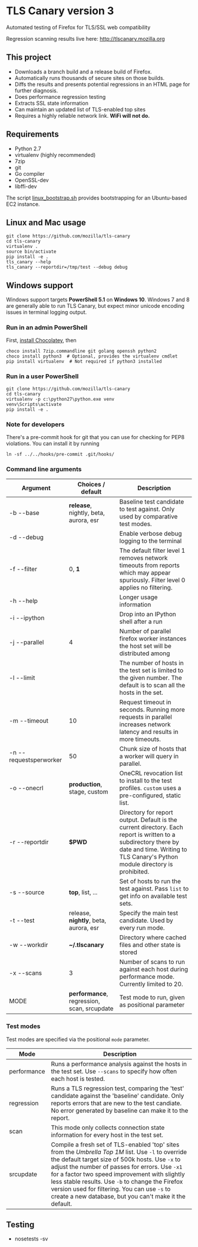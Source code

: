# TLS Canary version 3
Automated testing of Firefox for TLS/SSL web compatibility

Regression scanning results live here:
http://tlscanary.mozilla.org

## This project
* Downloads a branch build and a release build of Firefox.
* Automatically runs thousands of secure sites on those builds.
* Diffs the results and presents potential regressions in an HTML page for further diagnosis.
* Does performance regression testing
* Extracts SSL state information
* Can maintain an updated list of TLS-enabled top sites
* Requires a highly reliable network link. **WiFi will not do.**

## Requirements
* Python 2.7
* virtualenv (highly recommended)
* 7zip
* git
* Go compiler
* OpenSSL-dev
* libffi-dev

The script [linux_bootstrap.sh](linux_bootstrap.sh) provides bootstrapping for an Ubuntu-based EC2 instance.

## Linux and Mac usage
```
git clone https://github.com/mozilla/tls-canary
cd tls-canary
virtualenv .
source bin/activate
pip install -e .
tls_canary --help
tls_canary --reportdir=/tmp/test --debug debug
```

## Windows support
Windows support targets **PowerShell 5.1** on **Windows 10**. Windows 7 and 8
are generally able to run TLS Canary, but expect minor unicode
encoding issues in terminal logging output.

### Run in an admin PowerShell
First, [install Chocolatey](https://chocolatey.org/install), then
```
choco install 7zip.commandline git golang openssh python2
choco install python3  # Optional, provides the virtualenv cmdlet
pip install virtualenv  # Not required if python3 installed
```

### Run in a user PowerShell
```
git clone https://github.com/mozilla/tls-canary
cd tls-canary
virtualenv -p c:\python27\python.exe venv
venv\Scripts\activate
pip install -e .
```

### Note for developers
There's a pre-commit hook for git that you can use for checking for PEP8 violations. You can install it
by running
```
ln -sf ../../hooks/pre-commit .git/hooks/
```

### Command line arguments
Argument | Choices / **default** | Description
----------|----------|----------
-b --base | **release**, nightly, beta, aurora, esr | Baseline test candidate to test against. Only used by comparative test modes.
-d --debug | | Enable verbose debug logging to the terminal
-f --filter | 0, **1** | The default filter level 1 removes network timeouts from reports which may appear spuriously. Filter level 0 applies no filtering.
-h --help | | Longer usage information
-i --ipython | | Drop into an IPython shell after a run
-j --parallel | 4 | Number of parallel firefox worker instances the host set will be distributed among
-l --limit | | The number of hosts in the test set is limited to the given number. The default is to scan all the hosts in the set.
-m --timeout | 10 | Request timeout in seconds. Running more requests in parallel increases network latency and results in more timeouts.
-n --requestsperworker | 50 | Chunk size of hosts that a worker will query in parallel.
-o --onecrl | **production**, stage, custom | OneCRL revocation list to install to the test profiles. `custom` uses a pre-configured, static list.
-r --reportdir | **$PWD** | Directory for report output. Default is the current directory. Each report is written to a subdirectory there by date and time. Writing to TLS Canary's Python module directory is prohibited.
-s --source | **top**, list, ... | Set of hosts to run the test against. Pass `list` to get info on available test sets.
-t --test | release, **nightly**, beta, aurora, esr | Specify the main test candidate. Used by every run mode.
-w --workdir | **~/.tlscanary** | Directory where cached files and other state is stored
-x --scans | 3 | Number of scans to run against each host during performance mode. Currently limited to 20.
MODE | **performance**, regression, scan, srcupdate | Test mode to run, given as positional parameter

### Test modes

Test modes are specified via the positional `mode` parameter.

Mode | Description
-----|-----
performance | Runs a performance analysis against the hosts in the test set. Use `--scans` to specify how often each host is tested.
regression | Runs a TLS regression test, comparing the 'test' candidate against the 'baseline' candidate. Only reports errors that are new to the test candiate. No error generated by baseline can make it to the report.
scan | This mode only collects connection state information for every host in the test set.
srcupdate | Compile a fresh set of TLS-enabled 'top' sites from the *Umbrella Top 1M* list. Use `-l` to override the default target size of 500k hosts. Use `-x` to adjust the number of passes for errors. Use `-x1` for a factor two speed improvement with slightly less stable results. Use `-b` to change the Firefox version used for filtering. You can use `-s` to create a new database, but you can't make it the default.

## Testing
* nosetests -sv
